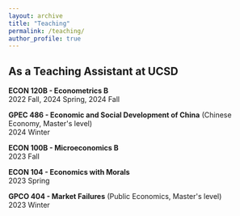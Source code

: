 ```yaml
---
layout: archive
title: "Teaching"
permalink: /teaching/
author_profile: true
---
```


## As a Teaching Assistant at UCSD
**ECON 120B - Econometrics B** \
2022 Fall, 2024 Spring, 2024 Fall

**GPEC 486 - Economic and Social Development of China** (Chinese Economy, Master's level) \
2024 Winter

**ECON 100B - Microeconomics B** \
2023 Fall

**ECON 104 - Economics with Morals** \
2023 Spring

**GPCO 404 - Market Failures** (Public Economics, Master's level) \
2023 Winter
